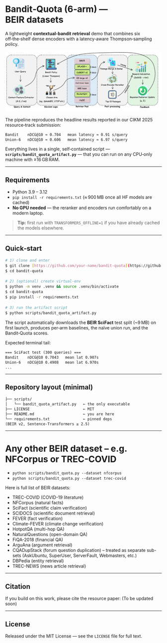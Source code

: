 # Bandit‑Quota (6‑arm) — BEIR datasets

A lightweight **contextual‑bandit retrieval** demo that combines six off‑the‑shelf dense encoders with a latency‑aware Thompson‑sampling policy.

![optional alt text](bandit-quota/bandit-quota/Bandit.png)


The pipeline reproduces the headline results reported in our CIKM 2025 resource‑track submission:

```
Bandit    nDCG@10 ≈ 0.704   mean latency ≈ 0.91 s/query
Union‑6   nDCG@10 ≈ 0.606   mean latency ≈ 6.97 s/query
```

Everything lives in a single, self‑contained script — **`scripts/bandit_quota_artifact.py`** — that you can run on any CPU‑only machine with ≥16 GB RAM.

---

## Requirements

* Python 3.9 – 3.12
* `pip install -r requirements.txt` (≈ 900 MB once all HF models are cached)
* **No GPU needed** — the reranker and encoders run comfortably on a modern laptop.

> **Tip:** first run with `TRANSFORMERS_OFFLINE=1` if you have already cached the models elsewhere.

---

## Quick‑start

```bash
# 1) clone and enter
$ git clone [https://github.com/your‑name/bandit‑quota](https://github.com/skcpda/bandit-quota)
$ cd bandit‑quota

# 2) (optional) create virtual‑env
$ python -m venv .venv && source .venv/bin/activate
$ cd bandit-quota
$ pip install -r requirements.txt

# 3) run the artifact script
$ python scripts/bandit_quota_artifact.py
```

The script automatically downloads the **BEIR SciFact** test split (\~9 MB) on first launch, produces per‑arm baselines, the naïve union run, and the Bandit‑Quota scores.

Expected terminal tail:

```
=== SciFact test (300 queries) ===
Bandit    nDCG@10 0.7043   mean lat 0.907s
Union‑6   nDCG@10 0.4908   mean lat 6.970s
...
```

---

## Repository layout (minimal)

```
├── scripts/
│   └── bandit_quota_artifact.py   ← the only executable
├── LICENSE                        ← MIT
├── README.md                      ← you are here
└── requirements.txt               ← pinned deps (BEIR v2, Sentence‑Transformers ≥ 2.5)
```
---


# Any other BEIR dataset – e.g. NFCorpus or TREC-COVID
* `python scripts/bandit_quota.py --dataset nfcorpus`
* `python scripts/bandit_quota.py --dataset trec-covid`


Here is full list of BEIR datasets:
* TREC-COVID (COVID-19 literature)
* NFCorpus (natural facts)
* SciFact (scientific claim verification)
* SCIDOCS (scientific document retrieval)
* FEVER (fact verification)
* Climate-FEVER (climate change verification)
* HotpotQA (multi-hop QA)
* NaturalQuestions (open-domain QA)
* FiQA-2018 (financial QA)
* ArguAna (argument retrieval)
* CQADupStack (forum question duplication) – treated as separate sub-sets (AskUbuntu, SuperUser, ServerFault, Webmasters, etc.)
* DBPedia (entity retrieval)
* TREC-NEWS (news article retrieval)
---

## Citation

If you build on this work, please cite the resource paper: (To be updated soon)

---

## License

Released under the MIT License — see the `LICENSE` file for full text.

